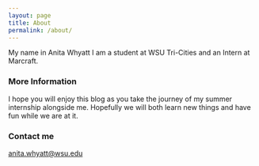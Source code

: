```yaml
---
layout: page
title: About
permalink: /about/
---
```


My name in Anita Whyatt I am a student at WSU Tri-Cities and an Intern at Marcraft.

### More Information

I hope you will enjoy this blog as you take the journey of my summer internship alongside me.  Hopefully we will both learn new things and have fun while we are at it.

### Contact me

anita.whyatt@wsu.edu
